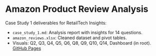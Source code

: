 # Amazon Product Review Analysis
Case Study 1 deliverables for RetailTech Insights:
- `case_study_1.md`: Analysis report with insights for 14 questions.
- `amazon_reviews.xlsx`: Cleaned dataset and pivot tables.
- Visuals: Q2, Q3, Q4, Q5, Q6, Q8, Q9, Q10, Q14, Dashboard (in root).
[GitHub Pages](https://preciousuzoka-analyst.github.io/Amazon_Product_Review_Analysis/) 
